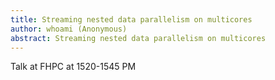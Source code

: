 ```yaml
---
title: Streaming nested data parallelism on multicores
author: whoami (Anonymous)
abstract: Streaming nested data parallelism on multicores
---
```


Talk at FHPC at 1520-1545 PM
